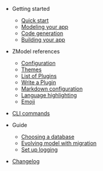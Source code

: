 -   Getting started

    -   [Quick start](quick-start.md)
    -   [Modeling your app](modeling-your-app.md)
    -   [Code generation](code-generation.md)
    -   [Building your app](building-your-app.md)

-   ZModel references

    -   [Configuration](configuration.md)
    -   [Themes](themes.md)
    -   [List of Plugins](plugins.md)
    -   [Write a Plugin](write-a-plugin.md)
    -   [Markdown configuration](markdown.md)
    -   [Language highlighting](language-highlight.md)
    -   [Emoji](emoji.md)

-   [CLI commands](cli-references.md)

-   Guide

    -   [Choosing a database](choosing-a-database.md)
    -   [Evolving model with migration](evolving-model-with-migration.md)
    -   [Set up logging](setup-logging.md)

-   [Changelog](changelog.md)
